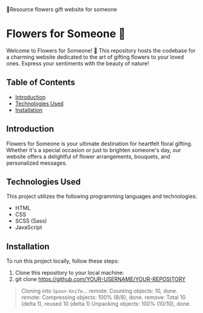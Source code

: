 💐Resource flowers gift website for someone

# Flowers for Someone 🌸

Welcome to Flowers for Someone! 🌼 This repository hosts the codebase for a charming website dedicated to the art of gifting flowers to your loved ones. Express your sentiments with the beauty of nature!

## Table of Contents
- [Introduction](#introduction)
- [Technologies Used](#technologies-used)
- [Installation](#installation)

## Introduction

Flowers for Someone is your ultimate destination for heartfelt floral gifting. Whether it's a special occasion or just to brighten someone's day, our website offers a delightful of flower arrangements, bouquets, and personalized messages.

## Technologies Used

This project utilizes the following programming languages and technologies:
- HTML
- CSS
- SCSS (Sass)
- JavaScript

## Installation

To run this project locally, follow these steps:

1. Clone this repository to your local machine:
2. git clone https://github.com/YOUR-USERNAME/YOUR-REPOSITORY
> Cloning into `Spoon-Knife`...
> remote: Counting objects: 10, done.
> remote: Compressing objects: 100% (8/8), done.
> remove: Total 10 (delta 1), reused 10 (delta 1)
> Unpacking objects: 100% (10/10), done.
